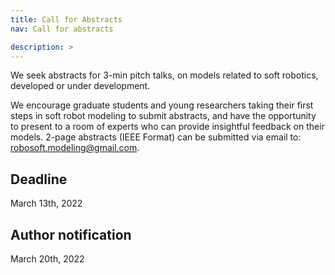 ```yaml
---
title: Call for Abstracts
nav: Call for abstracts

description: > 
---
```


We seek abstracts for 3-min pitch talks, on models related to soft robotics, developed or under development. 

We encourage graduate students and young researchers taking their first steps in soft robot modeling to submit abstracts, and have the opportunity to present to a room of experts who can provide insightful feedback on their models. 
2-page abstracts (IEEE Format) can be submitted via email to: robosoft.modeling@gmail.com. 

## Deadline
March 13th, 2022

## Author notification
March 20th, 2022
